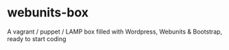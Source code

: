 webunits-box
============

A vagrant / puppet / LAMP box filled with Wordpress, Webunits &amp; Bootstrap, ready to start coding
